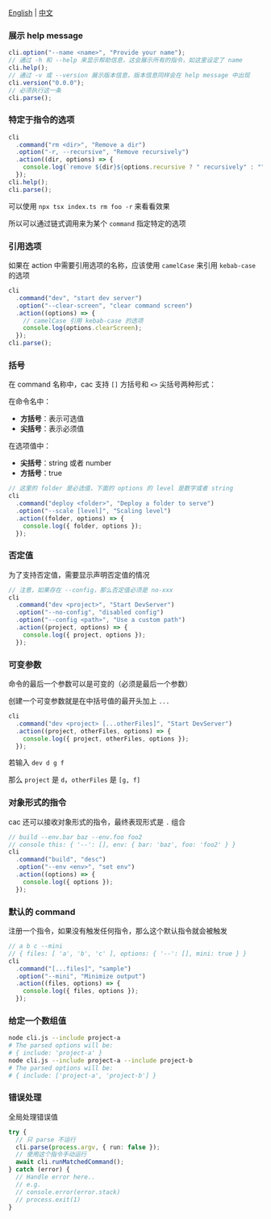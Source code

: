 [English](./index.md) | [中文](./index.cn.md)

### 展示 help message

```ts
cli.option("--name <name>", "Provide your name");
// 通过 -h 和 --help 来显示帮助信息，这会展示所有的指令，如这里设定了 name
cli.help();
// 通过 -v 或 --version 展示版本信息，版本信息同样会在 help message 中出现
cli.version("0.0.0");
// 必须执行这一条
cli.parse();
```

### 特定于指令的选项

```ts
cli
  .command("rm <dir>", "Remove a dir")
  .option("-r, --recursive", "Remove recursively")
  .action((dir, options) => {
    console.log(`remove ${dir}${options.recursive ? " recursively" : ""}`);
  });
cli.help();
cli.parse();
```

可以使用 `npx tsx index.ts rm foo -r` 来看看效果

所以可以通过链式调用来为某个 `command` 指定特定的选项

### 引用选项

如果在 action 中需要引用选项的名称，应该使用 `camelCase` 来引用 `kebab-case` 的选项

```ts
cli
  .command("dev", "start dev server")
  .option("--clear-screen", "clear command screen")
  .action((options) => {
    // camelCase 引用 kebab-case 的选项
    console.log(options.clearScreen);
  });
cli.parse();
```

### 括号

在 command 名称中，cac 支持 `[]` 方括号和 `<>` 尖括号两种形式：

在命令名中：

- **方括号**：表示可选值
- **尖括号**：表示必须值

在选项值中：

- **尖括号**：string 或者 number
- **方括号**：true

```ts
// 这里的 folder 是必选值，下面的 options 的 level 是数字或者 string
cli
  .command("deploy <folder>", "Deploy a folder to serve")
  .option("--scale [level]", "Scaling level")
  .action((folder, options) => {
    console.log({ folder, options });
  });
```

### 否定值

为了支持否定值，需要显示声明否定值的情况

```ts
// 注意，如果存在 --config，那么否定值必须是 no-xxx
cli
  .command("dev <project>", "Start DevServer")
  .option("--no-config", "disabled config")
  .option("--config <path>", "Use a custom path")
  .action((project, options) => {
    console.log({ project, options });
  });
```

### 可变参数

命令的最后一个参数可以是可变的（必须是最后一个参数）

创建一个可变参数就是在中括号值的最开头加上 `...`

```ts
cli
  .command("dev <project> [...otherFiles]", "Start DevServer")
  .action((project, otherFiles, options) => {
    console.log({ project, otherFiles, options });
  });
```

若输入 `dev d g f`

那么 `project` 是 `d`，`otherFiles` 是 `[g, f]`

### 对象形式的指令

cac 还可以接收对象形式的指令，最终表现形式是 `.` 组合

```ts
// build --env.bar baz --env.foo foo2
// console this: { '--': [], env: { bar: 'baz', foo: 'foo2' } }
cli
  .command("build", "desc")
  .option("--env <env>", "set env")
  .action((options) => {
    console.log({ options });
  });
```

### 默认的 command

注册一个指令，如果没有触发任何指令，那么这个默认指令就会被触发

```ts
// a b c --mini
// { files: [ 'a', 'b', 'c' ], options: { '--': [], mini: true } }
cli
  .command("[...files]", "sample")
  .option("--mini", "Minimize output")
  .action((files, options) => {
    console.log({ files, options });
  });
```

### 给定一个数组值

```bash
node cli.js --include project-a
# The parsed options will be:
# { include: 'project-a' }
node cli.js --include project-a --include project-b
# The parsed options will be:
# { include: ['project-a', 'project-b'] }
```

### 错误处理

全局处理错误值

```ts
try {
  // 只 parse 不运行
  cli.parse(process.argv, { run: false });
  // 使用这个指令手动运行
  await cli.runMatchedCommand();
} catch (error) {
  // Handle error here..
  // e.g.
  // console.error(error.stack)
  // process.exit(1)
}
```
